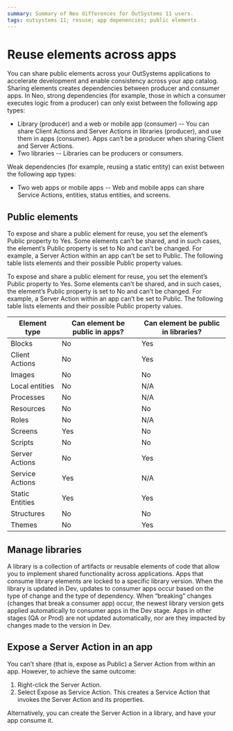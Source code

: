 ```yaml
---
summary: Summary of Neo differences for OutSystems 11 users.  
tags: outsystems 11; resuse; app depenencies; public elements 
---
```


# Reuse elements across apps

You can share public elements across your OutSystems applications to accelerate development  and enable consistency across your app catalog. Sharing elements creates dependencies between producer and consumer apps. In Neo, strong dependencies (for example, those in which a consumer executes logic from a producer) can only exist between the following app types: 

* Library (producer) and a web or mobile app (consumer) -- You can share Client Actions and Server Actions in libraries (producer), and use them in apps (consumer). Apps can’t be a producer when sharing Client and Server Actions. 
* Two libraries -- Libraries can be producers or consumers.

Weak dependencies (for example, reusing a static entity) can exist between the following app types: 

* Two web apps or mobile apps -- Web and mobile apps can share Service Actions, entities, status entities, and screens.

## Public elements

To expose and share a public element for reuse, you set the element’s Public property to Yes. Some elements can’t be shared, and in such cases, the element’s Public property is set to No and can’t be changed. For example, a Server Action within an app can’t be set to Public. 
The following table lists elements and their possible Public property values.

To expose and share a public element for reuse, you set the element’s Public property to Yes. Some elements can’t be shared, and in such cases, the element’s Public property is set to No and can’t be changed. For example, a Server Action within an app can’t be set to Public. 
The following table lists elements and their possible Public property values.

| Element type | Can element be public in apps?  | Can element be public in libraries? | 
| ----------- | ----------- | ----------- |
| Blocks | No | Yes | 
| Client Actions| No | Yes | 
| Images | No | No | 
| Local entities | No | N/A | 
| Processes | No | N/A | 
| Resources | No | No | 
| Roles | No | N/A | 
| Screens | Yes | No | 
| Scripts | No | No | 
| Server Actions | No | Yes | 
| Service Actions | Yes | N/A | 
| Static Entities | Yes | Yes | 
| Structures | No | No | 
| Themes | No | Yes | 

## Manage libraries

A library is a collection of artifacts or reusable elements of code that allow you to implement shared functionality across applications. Apps that consume library elements are locked to a specific library version. When the library is updated in Dev, updates to consumer apps occur based on the type of change and the type of dependency. When “breaking” changes (changes that break a consumer app) occur, the newest library version gets applied automatically to consumer apps in the Dev stage. Apps in other stages (QA or Prod) are not updated automatically, nor are they impacted by changes made to the version in Dev.

## Expose a Server Action in an app

You can’t share (that is, expose as Public) a Server Action from within an app. However, to achieve the same outcome:

1. Right-click the Server Action.
2. Select Expose as Service Action. This creates a Service Action that invokes the Server Action and its properties.  

Alternatively, you can create the Server Action in a library, and have your app consume it.
